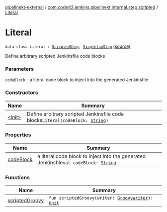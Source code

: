 [pipelinekt-external](../../index.md) / [com.code42.jenkins.pipelinekt.internal.step.scripted](../index.md) / [Literal](./index.md)

# Literal

`data class Literal : `[`ScriptedStep`](../../com.code42.jenkins.pipelinekt.core.step/-scripted-step/index.md)`, `[`SingletonStep`](../../com.code42.jenkins.pipelinekt.core.step/-singleton-step/index.md) [(source)](https://github.com/code42/pipelinekt/tree/master/internal/src/main/kotlin/com/code42/jenkins/pipelinekt/internal/step/scripted/Literal.kt#L12)

Define arbitrary scripted Jenkinsfile code blocks

### Parameters

`codeBlock` - a literal code block to inject into the generated Jenkinsfile

### Constructors

| Name | Summary |
|---|---|
| [&lt;init&gt;](-init-.md) | Define arbitrary scripted Jenkinsfile code blocks`Literal(codeBlock: `[`String`](https://kotlinlang.org/api/latest/jvm/stdlib/kotlin/-string/index.html)`)` |

### Properties

| Name | Summary |
|---|---|
| [codeBlock](code-block.md) | a literal code block to inject into the generated Jenkinsfile`val codeBlock: `[`String`](https://kotlinlang.org/api/latest/jvm/stdlib/kotlin/-string/index.html) |

### Functions

| Name | Summary |
|---|---|
| [scriptedGroovy](scripted-groovy.md) | `fun scriptedGroovy(writer: `[`GroovyWriter`](../../com.code42.jenkins.pipelinekt.core.writer/-groovy-writer/index.md)`): `[`Unit`](https://kotlinlang.org/api/latest/jvm/stdlib/kotlin/-unit/index.html) |
